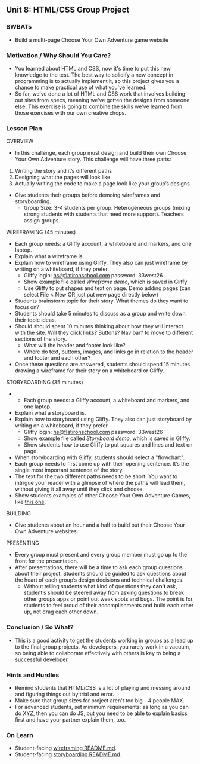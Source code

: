 ## Unit 8: HTML/CSS Group Project

### SWBATs
+ Build a multi-page Choose Your Own Adventure game website

### Motivation / Why Should You Care?
+ You learned about HTML and CSS, now it's time to put this new knowledge to the test. The best way to solidify a new concept in programming is to actually implement it, so this project gives you a chance to make practical use of what you've learned.
+ So far, we’ve done a lot of HTML and CSS work that involves building out sites from specs, meaning we’ve gotten the designs from someone else. This exercise is going to combine the skills we’ve learned from those exercises with our own creative chops.

### Lesson Plan
OVERVIEW
+ In this challenge, each group must design and build their own Choose Your Own Adventure story.  This challenge will have three parts:
1. Writing the story and it’s different paths
2. Designing what the pages will look like
3. Actually writing the code to make a page look like your group’s designs
+ Give students their groups before demoing wireframes and storyboarding.
  + Group Size: 3-4 students per group. Heterogeneous groups (mixing strong students with students that need more support). Teachers assign groups.

WIREFRAMING (45 minutes)
+ Each group needs: a Gliffy account, a whiteboard and markers, and one laptop.
+ Explain what a wireframe is.
+ Explain how to wireframe using Gliffy. They also can just wireframe by writing on a whiteboard, if they prefer.
  + Gliffy login: hs@flatironschool.com password: 33west26
  + Show example file called _Wireframe demo_, which is saved in Gliffy
  + Use Gliffy to put shapes and text on page. Demo adding pages (can select File < New OR just put new page directly below)
+ Students brainstorm topic for their story. What themes do they want to focus on? 
+ Students should take 5 minutes to discuss as a group and write down their topic ideas.
+ Should should spent 10 minutes thinking about how they will interact with the site. Will they click links? Buttons? Nav bar? to move to different sections of the story.
  + What will the header and footer look like?    
  + Where do text, buttons, images, and links go in relation to the header and footer and each other?
+ Once these questions are answered, students should spend 15 minutes drawing a wireframe for their story on a whiteboard or Gliffy.

STORYBOARDING (35 minutes)
+ + Each group needs: a Gliffy account, a whiteboard and markers, and one laptop.
+ Explain what a storyboard is.
+ Explain how to storyboard using Gliffy. They also can just storyboard by writing on a whiteboard, if they prefer.
  + Gliffy login: hs@flatironschool.com password: 33west26
  + Show example file called _Storyboard demo_, which is saved in Gliffy.
  + Show students how to use Gliffy to put squares and lines and text on page.
+ When storyboarding with Gliffy, students should select a "flowchart".
+ Each group needs to first come up with their opening sentence. It’s the single most important sentence of the story.
+ The text for the two different paths needs to be short. You want to intrigue your reader with a glimpse of where the paths will lead them, without giving it all away until they click and choose.
+ Show students examples of other Choose Your Own Adventure Games, like [this one](http://www.thing.org/projekte/7:9%23/queneau_1.html).

BUILDING
+ Give students about an hour and a half to build out their Choose Your Own Adventure websites.

PRESENTING
+ Every group must present and every group member must go up to the front for the presentation. 
+ After presentations, there will be a time to ask each group questions about their project. Students should be guided to ask questions about the heart of each group’s design decisions and technical challenges.
  + Without telling students what kind of questions they **can’t** ask, student’s should be steered away from asking questions to break other groups apps or point out weak spots and bugs. The point is for students to feel proud of their accomplishments and build each other up, not drag each other down. 

### Conclusion / So What?
+ This is a good activity to get the students working in groups as a lead up to the final group projects. As developers, you rarely work in a vacuum, so being able to collaborate effectively with others is key to being a successful developer.

### Hints and Hurdles
+ Remind students that HTML/CSS is a lot of playing and messing around and figuring things out by trial and error.
+ Make sure that group sizes for project aren't too big - 4 people MAX.
+ For advanced students, set minimum requirements: as long as you can do XYZ, then you can do JS, but you need to be able to explain basics first and have your partner explain them, too.

### On Learn
+ Student-facing [wireframing README.md](https://github.com/learn-co-curriculum/hs-wireframing).
+ Student-facing [storyboarding README.md](https://github.com/learn-co-curriculum/hs-storyboarding).
